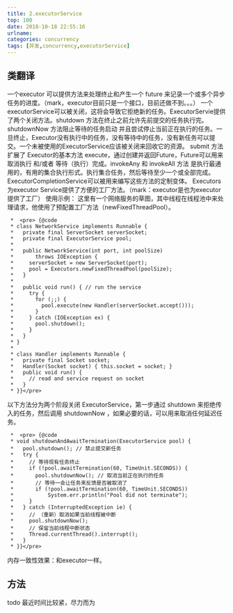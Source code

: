 ```yaml
---
title: 2.executorService
top: 100
date: 2018-10-18 22:55:16
urlname:
categories: concurrency
tags: [并发,concurrency,executorService]
---
```


## 类翻译
一个executor 可以提供方法来处理终止和产生一个 future 来记录一个或多个异步任务的进度。（mark，executor目前只是一个接口，目前还做不到。。。）
一个executorService可以被关闭，这将会导致它拒绝新的任务。ExecutorServie提供了两个关闭方法。shutdown 方法在终止之前允许先前提交的任务执行完。shutdownNow 方法阻止等待的任务启动 并且尝试停止当前正在执行的任务。一旦终止，Executor没有执行中的任务，没有等待中的任务，没有新任务可以提交。<!--more-->一个未被使用的ExecutorService应该被关闭来回收它的资源。
submit 方法扩展了 Executor的基本方法 execute，通过创建并返回Future，Future可以用来取消执行 和/或者 等待（执行）完成。invokeAny 和 invokeAll 方法 是执行最通用的，有用的集合执行形式。执行集合任务，然后等待至少一个或全部完成。ExecutorCompletionService可以被用来编写这些方法的定制变体。
Executors 为executor Service提供了方便的工厂方法。（mark：executor是也为executor提供了工厂）
使用示例：
这里有一个网络服务的草图，其中线程在线程池中来处理请求，他使用了预配置工厂方法（newFixedThreadPool）。

```
 *  <pre> {@code
 * class NetworkService implements Runnable {
 *   private final ServerSocket serverSocket;
 *   private final ExecutorService pool;
 *
 *   public NetworkService(int port, int poolSize)
 *       throws IOException {
 *     serverSocket = new ServerSocket(port);
 *     pool = Executors.newFixedThreadPool(poolSize);
 *   }
 *
 *   public void run() { // run the service
 *     try {
 *       for (;;) {
 *         pool.execute(new Handler(serverSocket.accept()));
 *       }
 *     } catch (IOException ex) {
 *       pool.shutdown();
 *     }
 *   }
 * }
 *
 * class Handler implements Runnable {
 *   private final Socket socket;
 *   Handler(Socket socket) { this.socket = socket; }
 *   public void run() {
 *     // read and service request on socket
 *   }
 * }}</pre>
```

以下方法分为两个阶段关闭 ExecutorService，第一步通过 shutdown 来拒绝传入的任务，然后调用 shutdownNow ，如果必要的话，可以用来取消任何延迟任务。

```
 *  <pre> {@code
 * void shutdownAndAwaitTermination(ExecutorService pool) {
 *   pool.shutdown(); // 禁止提交新任务
 *   try {
 *     // 等待现有任务终止
 *     if (!pool.awaitTermination(60, TimeUnit.SECONDS)) {
 *       pool.shutdownNow(); // 取消当前正在执行的任务
 *       // 等待一会让任务来反馈是否被取消了
 *       if (!pool.awaitTermination(60, TimeUnit.SECONDS))
 *           System.err.println("Pool did not terminate");
 *     }
 *   } catch (InterruptedException ie) {
 *     // （重新）取消如果当前线程被中断
 *     pool.shutdownNow();
 *     // 保留当前线程中断状态
 *     Thread.currentThread().interrupt();
 *   }
 * }}</pre>
```
内存一致性效果：和executor一样。

## 方法
todo 最近时间比较紧，尽力而为

